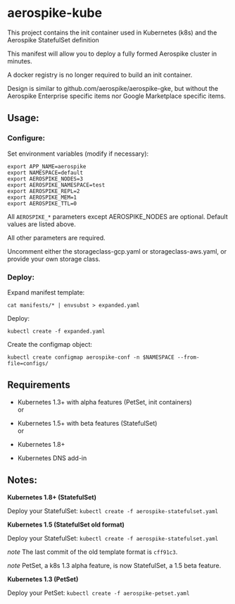 # aerospike-kube

This project contains the init container used in Kubernetes (k8s) and the Aerospike StatefulSet definition

This manifest will allow you to deploy a fully formed Aerospike cluster in minutes.

A docker registry is no longer required to build an init container.

Design is similar to github.com/aerospike/aerospike-gke, but without the Aerospike Enterprise specific items
nor Google Marketplace specific items.

## Usage:

### Configure:

Set environment variables (modify if necessary):

```
export APP_NAME=aerospike
export NAMESPACE=default
export AEROSPIKE_NODES=3
export AEROSPIKE_NAMESPACE=test
export AEROSPIKE_REPL=2
export AEROSPIKE_MEM=1
export AEROSPIKE_TTL=0
```

All `AEROSPIKE_*` parameters except AEROSPIKE\_NODES are optional. Default values are listed above.

All other parameters are required.

Uncomment either the storageclass-gcp.yaml or storageclass-aws.yaml, or provide your own storage class.

### Deploy:

Expand manifest template:

```
cat manifests/* | envsubst > expanded.yaml
```

Deploy:

```
kubectl create -f expanded.yaml
```

Create the configmap object:

```
kubectl create configmap aerospike-conf -n $NAMESPACE --from-file=configs/
```



## Requirements

* Kubernetes 1.3+ with alpha features (PetSet, init containers)   
or  
* Kubernetes 1.5+ with beta features (StatefulSet)  
or
* Kubernetes 1.8+


* Kubernetes DNS add-in


## Notes:

**Kubernetes 1.8+ (StatefulSet)**

Deploy your StatefulSet: `kubectl create -f aerospike-statefulset.yaml`

**Kubernetes 1.5 (StatefulSet old format)**

Deploy your StatefulSet: `kubectl create -f aerospike-statefulset.yaml`

*note* The last commit of the old template format is `cff91c3`.  

*note* PetSet, a k8s 1.3 alpha feature, is now StatefulSet, a 1.5 beta feature.

**Kubernetes 1.3 (PetSet)**

Deploy your PetSet: `kubectl create -f aerospike-petset.yaml`
